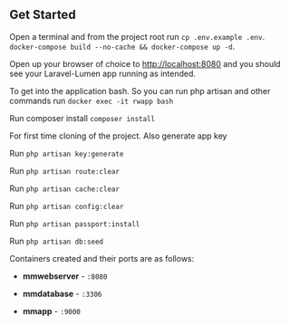 ## Get Started

Open a terminal and from the project root run 
`cp .env.example .env`.
`docker-compose build --no-cache && docker-compose up -d`. 

Open up your browser of choice to [http://localhost:8080](http://localhost:8080) and you should see your Laravel-Lumen app running as intended. 

To get into the application bash. So you can run php artisan and other commands run
`docker exec -it rwapp bash`

Run composer install `composer install`

For first time cloning of the project. Also generate app key

Run `php artisan key:generate`

Run `php artisan route:clear`

Run `php artisan cache:clear`

Run `php artisan config:clear`

Run `php artisan passport:install`

Run `php artisan db:seed`


Containers created and their ports are as follows:

- **mmwebserver** - `:8080`

- **mmdatabase** - `:3306`

- **mmapp** - `:9000`
